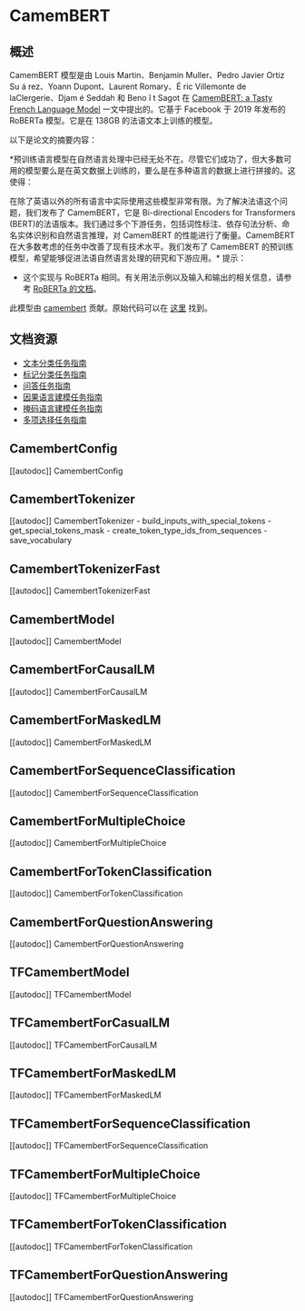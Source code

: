<!--版权所有 2020 年 The HuggingFace 团队。保留所有权利。
根据 Apache 许可证第 2.0 版（“许可证”）的规定，您只能在符合以下条件的情况下使用此文件许可证。您可以在以下链接处获得许可证的副本
http://www.apache.org/licenses/LICENSE-2.0
除非适用法律或书面同意，按“现状”分发的软件根据许可证分发基础，不提供任何明示或暗示的保证或条件。有关许可证的详细信息特定语言的权限和限制，请参阅许可证。
⚠️ 请注意，此文件是 Markdown 格式的，但包含特定于我们的 doc-builder（类似于 MDX）的语法，可能无法在您的 Markdown 查看器中正确渲染。
-->
# CamemBERT

## 概述

CamemBERT 模型是由 Louis Martin、Benjamin Muller、Pedro Javier Ortiz Su á rez、Yoann Dupont、Laurent Romary、É ric Villemonte de laClergerie、Djam é Seddah 和 Beno î t Sagot 在 [CamemBERT: a Tasty French Language Model](https://arxiv.org/abs/1911.03894) 一文中提出的。它基于 Facebook 于 2019 年发布的 RoBERTa 模型。它是在 138GB 的法语文本上训练的模型。

以下是论文的摘要内容：

*预训练语言模型在自然语言处理中已经无处不在。尽管它们成功了，但大多数可用的模型要么是在英文数据上训练的，要么是在多种语言的数据上进行拼接的。这使得：

在除了英语以外的所有语言中实际使用这些模型非常有限。为了解决法语这个问题，我们发布了 CamemBERT，它是 Bi-directional Encoders for Transformers (BERT)的法语版本。我们通过多个下游任务，包括词性标注、依存句法分析、命名实体识别和自然语言推理，对 CamemBERT 的性能进行了衡量。CamemBERT 在大多数考虑的任务中改善了现有技术水平。我们发布了 CamemBERT 的预训练模型，希望能够促进法语自然语言处理的研究和下游应用。*
提示：


- 这个实现与 RoBERTa 相同。有关用法示例以及输入和输出的相关信息，请参考 [RoBERTa 的文档](roberta)。  

此模型由 [camembert](https://huggingface.co/camembert) 贡献。原始代码可以在 [这里](https://camembert-model.fr/) 找到。

## 文档资源


- [文本分类任务指南](../tasks/sequence_classification)
- [标记分类任务指南](../tasks/token_classification)
- [问答任务指南](../tasks/question_answering)
- [因果语言建模任务指南](../tasks/language_modeling)
- [掩码语言建模任务指南](../tasks/masked_language_modeling)
- [多项选择任务指南](../tasks/multiple_choice)

## CamembertConfig

[[autodoc]] CamembertConfig

## CamembertTokenizer

[[autodoc]] CamembertTokenizer
    - build_inputs_with_special_tokens
    - get_special_tokens_mask
    - create_token_type_ids_from_sequences
    - save_vocabulary

## CamembertTokenizerFast

[[autodoc]] CamembertTokenizerFast

## CamembertModel

[[autodoc]] CamembertModel

## CamembertForCausalLM

[[autodoc]] CamembertForCausalLM

## CamembertForMaskedLM

[[autodoc]] CamembertForMaskedLM

## CamembertForSequenceClassification

[[autodoc]] CamembertForSequenceClassification

## CamembertForMultipleChoice

[[autodoc]] CamembertForMultipleChoice

## CamembertForTokenClassification

[[autodoc]] CamembertForTokenClassification

## CamembertForQuestionAnswering

[[autodoc]] CamembertForQuestionAnswering

## TFCamembertModel

[[autodoc]] TFCamembertModel

## TFCamembertForCasualLM

[[autodoc]] TFCamembertForCausalLM

## TFCamembertForMaskedLM

[[autodoc]] TFCamembertForMaskedLM

## TFCamembertForSequenceClassification

[[autodoc]] TFCamembertForSequenceClassification

## TFCamembertForMultipleChoice

[[autodoc]] TFCamembertForMultipleChoice

## TFCamembertForTokenClassification

[[autodoc]] TFCamembertForTokenClassification

## TFCamembertForQuestionAnswering

[[autodoc]] TFCamembertForQuestionAnswering

